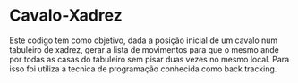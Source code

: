 # Cavalo-Xadrez
 Este codigo tem como objetivo, dada a posição inicial de um cavalo num tabuleiro de xadrez, gerar a lista de movimentos para que o mesmo ande por todas as casas do tabuleiro sem pisar duas vezes no mesmo local. Para isso foi utiliza a tecnica de programação conhecida como back tracking.
